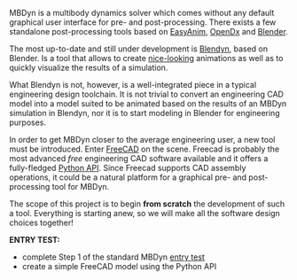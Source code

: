 MBDyn is a multibody dynamics solver which comes without any default graphical user interface 
for pre- and post-processing. There exists a few standalone post-processing tools based on [EasyAnim](https://www.mbdyn.org/?Software_Download___EasyAnim), 
[OpenDx](http://www.opendx.org/) and [Blender](https://www.blender.org/).

The most up-to-date and still under development is [Blendyn](https://github.com/zanoni-mbdyn/blendyn/wiki), based on Blender. 
Is a tool that allows to create [nice-looking](https://github.com/zanoni-mbdyn/blendyn/wiki/Tutorial-3-Full-PUMA-Main-Rotor)
animations as well as to quickly visualize the results of a simulation.

What Blendyn is not, however, is a well-integrated piece in a typical engineering design toolchain. It is not trivial to convert
an engineering CAD model into a model suited to be animated based on the results of an MBDyn simulation in Blendyn, nor it is to
start modeling in Blender for engineering purposes.

In order to get MBDyn closer to the average engineering user, a new tool must be introduced. Enter
[FreeCAD](https://www.freecadweb.org/?lang=en) on the scene. Freecad is probably the most advanced *free* engineering CAD software available and it
offers a fully-fledged [Python API](https://www.freecadweb.org/wiki/FreeCAD_Scripting_Basics#Python_scripting_in_FreeCAD). Since
Freecad supports CAD assembly operations, it could be a natural platform for a graphical pre- and post-processing tool for MBDyn.

The scope of this project is to begin **from scratch** the development of such a tool. Everything is starting anew,
so we will make all the software design choices together!

**ENTRY TEST:**

- complete Step 1 of the standard MBDyn [entry test](https://louisgag.github.io/mbdyn-gsoc-projects/#/entry_test)
- create a simple FreeCAD model using the Python API
